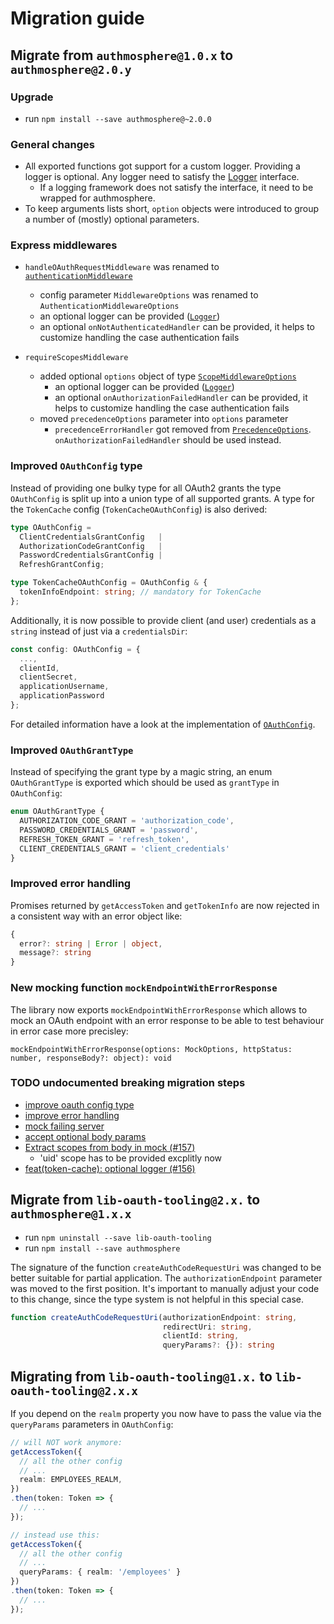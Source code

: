 # Migration guide

## Migrate from `authmosphere@1.0.x` to `authmosphere@2.0.y`

### Upgrade

* run `npm install --save authmosphere@~2.0.0`

### General changes

* All exported functions got support for a custom logger. Providing a logger is optional.
  Any logger need to satisfy the [Logger](./src/types/Logger.ts) interface.
  * If a logging framework does not satisfy the interface, it need to be wrapped for authmosphere.
* To keep arguments lists short, `option` objects were introduced to group a number of (mostly) optional parameters.



### Express middlewares

* `handleOAuthRequestMiddleware` was renamed to [`authenticationMiddleware`](./src/express-tooling.ts)
  * config parameter `MiddlewareOptions` was renamed to `AuthenticationMiddlewareOptions`
  * an optional logger can be provided ([`Logger`](./src/types/Logger.ts))
  * an optional `onNotAuthenticatedHandler` can be provided, it helps to customize handling the case authentication fails

* `requireScopesMiddleware`
  * added optional `options` object of type [`ScopeMiddlewareOptions`](./src/types/ScopeMiddlewareOptions.ts)
    * an optional logger can be provided ([`Logger`](./src/types/Logger.ts))
    * an optional `onAuthorizationFailedHandler` can be provided, it helps to customize handling the case authentication fails
  * moved `precedenceOptions` parameter into `options` parameter
    * `precedenceErrorHandler` got removed from [`PrecedenceOptions`](./src/types/Precedence.ts).
      `onAuthorizationFailedHandler` should be used instead.

### Improved `OAuthConfig` type

Instead of providing one bulky type for all OAuth2 grants the type `OAuthConfig` is split up into a union type of all supported grants. A type for the `TokenCache` config (`TokenCacheOAuthConfig`) is also derived:

```ts
type OAuthConfig =
  ClientCredentialsGrantConfig   |
  AuthorizationCodeGrantConfig   |
  PasswordCredentialsGrantConfig |
  RefreshGrantConfig;

type TokenCacheOAuthConfig = OAuthConfig & {
  tokenInfoEndpoint: string; // mandatory for TokenCache
};
```

Additionally, it is now possible to provide client (and user) credentials as a `string` instead of just via a `credentialsDir`:

```ts
const config: OAuthConfig = {
  ...,
  clientId,
  clientSecret,
  applicationUsername,
  applicationPassword
};
```

For detailed information have a look at the implementation of [`OAuthConfig`](./src/types/OAuthConfig.ts).

### Improved `OAuthGrantType`

Instead of specifying the grant type by a magic string, an enum `OAuthGrantType` is exported which should be used as `grantType` in `OAuthConfig`:

```ts
enum OAuthGrantType {
  AUTHORIZATION_CODE_GRANT = 'authorization_code',
  PASSWORD_CREDENTIALS_GRANT = 'password',
  REFRESH_TOKEN_GRANT = 'refresh_token',
  CLIENT_CREDENTIALS_GRANT = 'client_credentials'
}
```

### Improved error handling

Promises returned by `getAccessToken` and `getTokenInfo` are now rejected in a consistent way with an error object like:

```ts
{
  error?: string | Error | object,
  message?: string
}
```

### New mocking function `mockEndpointWithErrorResponse`

The library now exports `mockEndpointWithErrorResponse` which allows to mock an OAuth endpoint with an error response to be able to test behaviour in error case more precisley:

```
mockEndpointWithErrorResponse(options: MockOptions, httpStatus: number, responseBody?: object): void
```

### TODO undocumented breaking migration steps

* [improve oauth config type](https://github.com/zalando-incubator/authmosphere/commit/4fd53430ccb19cb2553d0114e0b748e062202a14)
* [improve error handling](https://github.com/zalando-incubator/authmosphere/commit/afdcfa9a8619c0be4c39a22fd9353d086aa0364d)
* [mock failing server](https://github.com/zalando-incubator/authmosphere/commit/2a68e18bcc08d1b3e2fdfc7f5472e99bc28a1a16)
* [accept optional body params](https://github.com/zalando-incubator/authmosphere/commit/25aee2978dded718d93849c829411c65624a98f6)
* [Extract scopes from body in mock (#157) ](https://github.com/zalando-incubator/authmosphere/commit/d3961030cf1a5d498b6d960e26f4bb08d3a440a0)
  * 'uid' scope has to be provided excplitly now
* [feat(token-cache): optional logger (#156) ](https://github.com/zalando-incubator/authmosphere/commit/1f7e8103f957aa19c792154e1cf2601e9117065d)


## Migrate from `lib-oauth-tooling@2.x.` to `authmosphere@1.x.x`

* run `npm uninstall --save lib-oauth-tooling`
* run `npm install --save authmosphere`

The signature of the function `createAuthCodeRequestUri` was changed to be better suitable for partial application. The `authorizationEndpoint` parameter was moved to the first position.
It's important to manually adjust your code to this change, since the type system is not helpful in this special case.

```typescript
function createAuthCodeRequestUri(authorizationEndpoint: string,
                                  redirectUri: string,
                                  clientId: string,
                                  queryParams?: {}): string
```

## Migrating from `lib-oauth-tooling@1.x.` to `lib-oauth-tooling@2.x.x`

If you depend on the `realm` property you now have to pass the value via the `queryParams` parameters in `OAuthConfig`:

```typescript
// will NOT work anymore:
getAccessToken({
  // all the other config
  // ...
  realm: EMPLOYEES_REALM,
})
.then(token: Token => {
  // ...
});

// instead use this:
getAccessToken({
  // all the other config
  // ...
  queryParams: { realm: '/employees' }
})
.then(token: Token => {
  // ...
});
```
